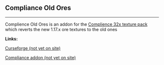 ## Compliance Old Ores
---
Complience Old Ores is an addon for the [Complience 32x texture pack](https://compliancepack.net/) which reverts the new 1.17.x ore textures to the old ones

**Links:**

[Curseforge (not yet on site)](https://github.com/lavadaragon15396/Compliance_Old_Ores)

[Compliance addon (not yet on site)](https://github.com/lavadaragon15396/Compliance_Old_Ores)
